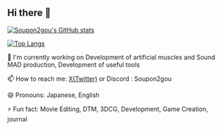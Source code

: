 ## Hi there 👋

[![Soupon2gou's GitHub stats](https://github-readme-stats.vercel.app/api?username=Soupon2gou&theme=vue-dark&show_icons=true)](https://github.com/Soupon2gou/github-readme-stats)

[![Top Langs](https://github-readme-stats.vercel.app/api/top-langs/?username=Soupon2gou&theme=vue-dark&show_icons=true&layout=compact)](https://github.com/Soupon2gou/github-readme-stats)

<!--
- 🔭 I’m currently working on ...
- 🌱 I’m currently learning ...
- 👯 I’m looking to collaborate on ...
- 🤔 I’m looking for help with ...
- 💬 Ask me about ...
- 📫 How to reach me: ...
- 😄 Pronouns: ...
- ⚡ Fun fact: ...
-->
🔭 I'm currently working on Development of artificial muscles and Sound MAD production, Development of useful tools

📫 How to reach me: [X(Twitter)](https://x.com/Soupon2gou) or Discord : Soupon2gou

😄 Pronouns: Japanese, English

⚡ Fun fact: Movie Editing, DTM, 3DCG, Development, Game Creation, journal
